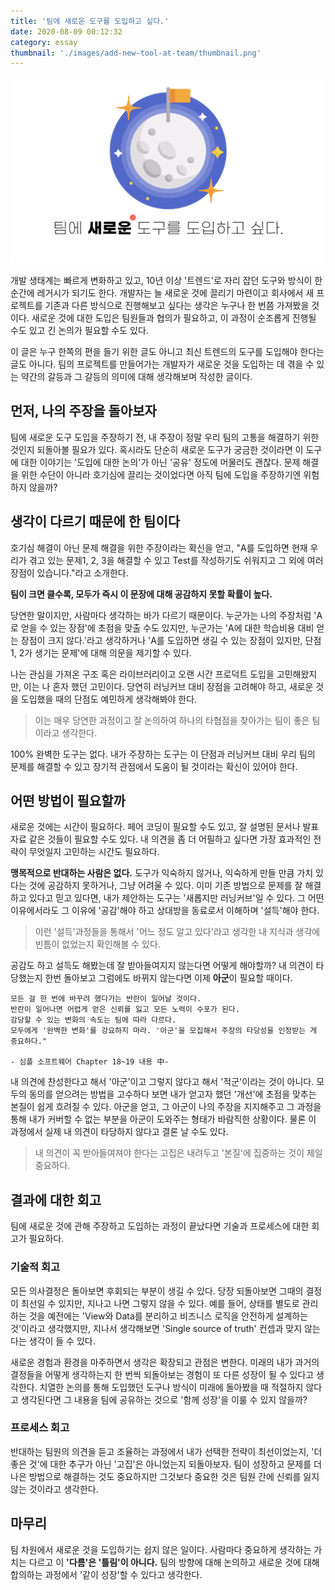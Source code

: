```yaml
---
title: '팀에 새로운 도구를 도입하고 싶다.'
date: 2020-08-09 00:12:32
category: essay
thumbnail: './images/add-new-tool-at-team/thumbnail.png'
---
```


![image](./images/add-new-tool-at-team/thumbnail.png)

개발 생태계는 빠르게 변화하고 있고, 10년 이상 '트렌드'로 자리 잡던 도구와 방식이 한순간에 레거시가 되기도 한다. 개발자는 늘 새로운 것에 끌리기 마련이고 회사에서 새 프로젝트를 기존과 다른 방식으로 진행해보고 싶다는 생각은 누구나 한 번쯤 가져봤을 것이다. 새로운 것에 대한 도입은 팀원들과 협의가 필요하고, 이 과정이 순조롭게 진행될 수도 있고 긴 논의가 필요할 수도 있다.

이 글은 누구 한쪽의 편을 들기 위한 글도 아니고 최신 트렌드의 도구를 도입해야 한다는 글도 아니다. 팀의 프로젝트를 만들어가는 개발자가 새로운 것을 도입하는 데 겪을 수 있는 약간의 갈등과 그 갈등의 의미에 대해 생각해보며 작성한 글이다.

## 먼저, 나의 주장을 돌아보자

팀에 새로운 도구 도입을 주장하기 전, 내 주장이 정말 우리 팀의 고통을 해결하기 위한 것인지 되돌아볼 필요가 있다. 혹시라도 단순히 새로운 도구가 궁금한 것이라면 이 도구에 대한 이야기는 '도입에 대한 논의'가 아닌 '공유' 정도에 머물러도 괜찮다. 문제 해결을 위한 수단이 아니라 호기심에 끌리는 것이었다면 아직 팀에 도입을 주장하기엔 위험하지 않을까?

## 생각이 다르기 때문에 한 팀이다

호기심 해결이 아닌 문제 해결을 위한 주장이라는 확신을 얻고, "A를 도입하면 현재 우리가 겪고 있는 문제1, 2, 3을 해결할 수 있고 Test를 작성하기도 쉬워지고 그 외에 여러 장점이 있습니다."라고 소개한다.

**팀이 크면 클수록, 모두가 즉시 이 문장에 대해 공감하지 못할 확률이 높다.**

당연한 말이지만, 사람마다 생각하는 바가 다르기 때문이다. 누군가는 나의 주장처럼 'A로 얻을 수 있는 장점'에 초점을 맞출 수도 있지만, 누군가는 'A에 대한 학습비용 대비 얻는 장점이 크지 않다.'라고 생각하거나 'A를 도입하면 생길 수 있는 장점이 있지만, 단점 1, 2가 생기는 문제'에 대해 의문을 제기할 수 있다.

나는 관심을 가져온 구조 혹은 라이브러리이고 오랜 시간 프로덕트 도입을 고민해왔지만, 이는 나 혼자 했던 고민이다. 당연히 러닝커브 대비 장점을 고려해야 하고, 새로운 것을 도입했을 때의 단점도 예민하게 생각해봐야 한다.

> 이는 매우 당연한 과정이고 잘 논의하여 하나의 타협점을 찾아가는 팀이 좋은 팀이라고 생각한다.

100% 완벽한 도구는 없다. 내가 주장하는 도구는 이 단점과 러닝커브 대비 우리 팀의 문제를 해결할 수 있고 장기적 관점에서 도움이 될 것이라는 확신이 있어야 한다.

## 어떤 방법이 필요할까

새로운 것에는 시간이 필요하다. 페어 코딩이 필요할 수도 있고, 잘 설명된 문서나 발표자료 같은 것들이 필요할 수도 있다. 내 의견을 좀 더 어필하고 싶다면 가장 효과적인 전략이 무엇일지 고민하는 시간도 필요하다.

**맹목적으로 반대하는 사람은 없다.** 도구가 익숙하지 않거나, 익숙하게 만들 만큼 가치 있다는 것에 공감하지 못하거나, 그냥 어려울 수 있다. 이미 기존 방법으로 문제를 잘 해결하고 있다고 믿고 있다면, 내가 제안하는 도구는 '새롭지만 러닝커브'일 수 있다. 그 어떤 이유에서라도 그 이유에 '공감'해야 하고 상대방을 동료로서 이해하며 '설득'해야 한다.

> 이런 '설득'과정들을 통해서 '어느 정도 알고 있다'라고 생각한 내 지식과 생각에 빈틈이 없었는지 확인해볼 수 있다.

공감도 하고 설득도 해봤는데 잘 받아들여지지 않는다면 어떻게 해야할까? 내 의견이 타당했는지 한번 돌아보고 그럼에도 바뀌지 않는다면 이제 **아군**이 필요할 때이다.

```
모든 걸 한 번에 바꾸려 했다가는 반란이 일어날 것이다.
반란이 일어나면 어렵게 얻은 신뢰를 잃고 모든 노력이 수포가 된다.
감당할 수 있는 변화의 속도는 팀에 따라 다르다.
모두에게 '완벽한 변화'를 강요하지 마라. '아군'을 모집해서 주장의 타당성을 인정받는 게 중요하다."

- 심플 소프트웨어 Chapter 18~19 내용 中-
```

내 의견에 찬성한다고 해서 '아군'이고 그렇지 않다고 해서 '적군'이라는 것이 아니다. 모두의 동의를 얻으려는 방법을 고수하다 보면 내가 얻고자 했던 '개선'에 초점을 맞추는 본질이 쉽게 흐려질 수 있다. 아군을 얻고, 그 아군이 나의 주장을 지지해주고 그 과정을 통해 내가 커버할 수 없는 부분을 아군이 도와주는 형태가 바람직한 상황이다. 물론 이 과정에서 실제 내 의견이 타당하지 않다고 결론 날 수도 있다.

> 내 의견이 꼭 받아들여져야 한다는 고집은 내려두고 '본질'에 집중하는 것이 제일 중요하다.

## 결과에 대한 회고

팀에 새로운 것에 관해 주장하고 도입하는 과정이 끝났다면 기술과 프로세스에 대한 회고가 필요하다.

### 기술적 회고

모든 의사결정은 돌아보면 후회되는 부분이 생길 수 있다. 당장 되돌아보면 그때의 결정이 최선일 수 있지만, 지나고 나면 그렇지 않을 수 있다. 예를 들어, 상태를 별도로 관리하는 것을 예전에는 'View와 Data를 분리하고 비즈니스 로직을 안전하게 설계하는 것'이라고 생각했지만, 지나서 생각해보면 'Single source of truth' 컨셉과 맞지 않는다는 생각이 들 수 있다.

새로운 경험과 환경을 마주하면서 생각은 확장되고 관점은 변한다. 미래의 내가 과거의 결정들을 어떻게 생각하는지 한 번씩 되돌아보는 경험이 또 다른 성장이 될 수 있다고 생각한다.
치열한 논의를 통해 도입했던 도구나 방식이 미래에 돌아봤을 때 적절하지 않다고 생각된다면 그 내용을 팀에 공유하는 것으로 '함께 성장'을 이룰 수 있지 않을까?

### 프로세스 회고

반대하는 팀원의 의견을 듣고 조율하는 과정에서 내가 선택한 전략이 최선이었는지, '더 좋은 것'에 대한 추구가 아닌 '고집'은 아니었는지 되돌아보자. 팀이 성장하고 문제를 더 나은 방법으로 해결하는 것도 중요하지만 그것보다 중요한 것은 팀원 간에 신뢰를 잃지 않는 것이라고 생각한다.

## 마무리

팀 차원에서 새로운 것을 도입하기는 쉽지 않은 일이다. 사람마다 중요하게 생각하는 가치는 다르고 이 **'다름'은 '틀림'이 아니다.** 팀의 방향에 대해 논의하고 새로운 것에 대해 합의하는 과정에서 '같이 성장'할 수 있다고 생각한다.
